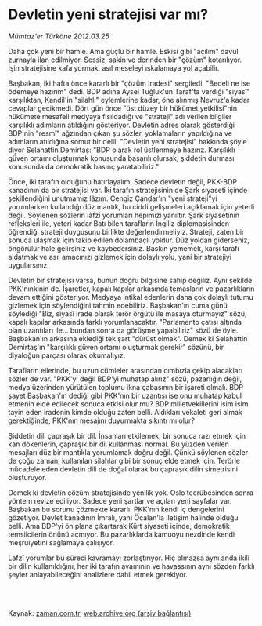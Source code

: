 # Devletin yeni stratejisi var mı?

*Mümtaz'er Türköne 2012.03.25*

<td class="columnist-detail">
<p>Daha çok yeni bir hamle. Ama güçlü bir hamle. Eskisi gibi "açılım" davul zurnayla ilan edilmiyor. Sessiz, sakin ve derinden bir "çözüm" kotarılıyor. İşin stratejisine kafa yormak, asıl meseleyi ıskalamaya yol açabilir.</p>
<p>
<div id="haberMetinDiv">
<p>Başbakan, iki hafta önce kararlı bir "çözüm iradesi" sergiledi. "Bedeli ne ise ödemeye hazırım" dedi. BDP adına Aysel Tuğluk'un Taraf'ta verdiği "siyasî" karşılıktan, Kandil'in "silahlı" eylemlerine kadar, öne alınmış Nevruz'a kadar cevaplar gecikmedi. Dört gün önce "üst düzey bir hükümet yetkilisi"nin hükümete mesafeli medyaya fısıldadığı ve "strateji" adı verilen bilgiler karşılıklı adımların atıldığını gösteriyor. Devletin adres olarak gösterdiği BDP'nin "resmî" ağzından çıkan şu sözler, yoklamaların yapıldığına ve adımların atıldığına somut bir delil. "Devletin yeni stratejisi" hakkında şöyle diyor Selahattin Demirtaş: "BDP olarak rol üstlenmeye hazırız. Karşılıklı güven ortamı oluşturmak konusunda başarılı olursak, şiddetin durması konusunda da demokratik basınç yaratabiliriz."
<p>Önce, iki tarafın olduğunu hatırlayalım: Sadece devletin değil, PKK-BDP kanadının da bir stratejisi var. İki tarafın stratejisinin de Şark siyaseti içinde şekillendiğini unutmamız lâzım. Cengiz Çandar'ın "yeni strateji"yi yorumlarken kullandığı düz mantık, bu ciddi gelişmeleri açıklamak için yeterli değil. Söylenen sözlerin lâfzî yorumları hepimizi yanıltır. Şark siyasetinin refleksleri ile, yeteri kadar Batı bilen tarafların İngiliz diplomasisinden öğrendiği strateji duygusunu birlikte değerlendirmeliyiz. Strateji, zaten bir sonuca ulaşmak için takip edilen dolambaçlı yoldur. Düz yoldan giderseniz, öngörülür hale gelirsiniz ve kaybedersiniz. Baskın yememek, karşı tarafı aldatmak ve asıl amacınızı gizlemek için dolaylı yolu, yani bir stratejiyi uygularsınız.
<p>Devletin bir stratejisi varsa, bunun doğru bilgisine sahip değiliz. Aynı şekilde PKK'nınkinin de. İşaretler, kapalı kapılar arkasında temasların ve pazarlıkların devam ettiğini gösteriyor. Medyaya intikal edenlerin daha çok dolaylı tutumu gizlemek için söylendiğini tahmin edebiliriz. Başbakan'ın cuma günü söylediği "Biz, siyasî irade olarak terör örgütü ile masaya oturmayız" sözü, kapalı kapılar arkasında farklı yorumlanacaktır. "Parlamento çatısı altında olan uzantıları ile... bundan sonra da görüşme yapabiliriz" sözü de öyle. Başbakan'ın arkasına eklediği tek şart "dürüst olmak". Demek ki Selahattin Demirtaş'ın "karşılıklı güven ortamı oluşturmak gerekir" sözünü, bir diyaloğun parçası olarak okumalıyız.
<p>Tarafların ellerinde, bu uzun cümleler arasından cımbızla çekip alacakları sözler de var. "PKK'yı değil BDP'yi muhatap alırız" sözü, pazarlığın değil, medya üzerinden yürütülen toplumu ikna çabasının bir işareti olmalı. BDP şayet Başbakan'ın dediği gibi PKK'nın bir uzantısı ise onu muhatap kabul etmenin elde edilecek sonuca etkisi olur mu? BDP milletvekillerini isim isim tayin eden iradenin kimde olduğu zaten belli. Aldıkları vekaleti geri almak gerektiğinde, PKK'nın mesajını duyurmakta sıkıntı mı olur?
<p>Şiddetin dili çapraşık bir dil. İnsanları etkilemek, bir sonuca razı etmek için kan dökenlerin, çapraşık bir dil kullanması normal. Bu yüzden verilen mesajları düz bir mantıkla yorumlamak doğru değil. Çünkü söylenen sözler de çoğu zaman, kullanılan silahlar gibi bir sonuç elde etmek için. Terörle mücadele eden devletin dili de doğal olarak bu çapraşık dilin simetrisini oluşturuyor.
<p>Demek ki devletin çözüm stratejisinde yenilik yok. Oslo tecrübesinden sonra yöntem revize ediliyor. Sadece yeni şartlar ve açılan yeni sayfalar var. Başbakan bu sorunu çözmekte kararlı. PKK'nın kendi iç dengelerini gözetiyor. Devlet kanadının İmralı, yani Öcalan'la iletişim halinde olduğu belli. Ama BDP'yi ön plana çıkartarak Kürt siyaseti içinde, demokratik temsilcilerin önünü açmıyor. Bu pazarlıklarda kamuoyu nezdinde kendi meşruiyetini sağlamaya çalışıyor.
<p>Lafzî yorumlar bu süreci kavramayı zorlaştırıyor. Hiç olmazsa aynı anda ikili bir dilin kullanıldığını, her iki tarafın avamının ve havassının aynı sözden farklı şeyler anlayabileceğini analizlere dahil etmek gerekiyor. </p></p></p></p></p></p></p></div>
</p>


<p><br>
		 </br></p></td>

Kaynak: [zaman.com.tr](http://zaman.com.tr/yazar.do?yazino=1263687), [web.archive.org (arşiv bağlantısı)](http://web.archive.org/web/20120401135240/http://www.zaman.com.tr:80/yazar.do?yazino=1263687)
